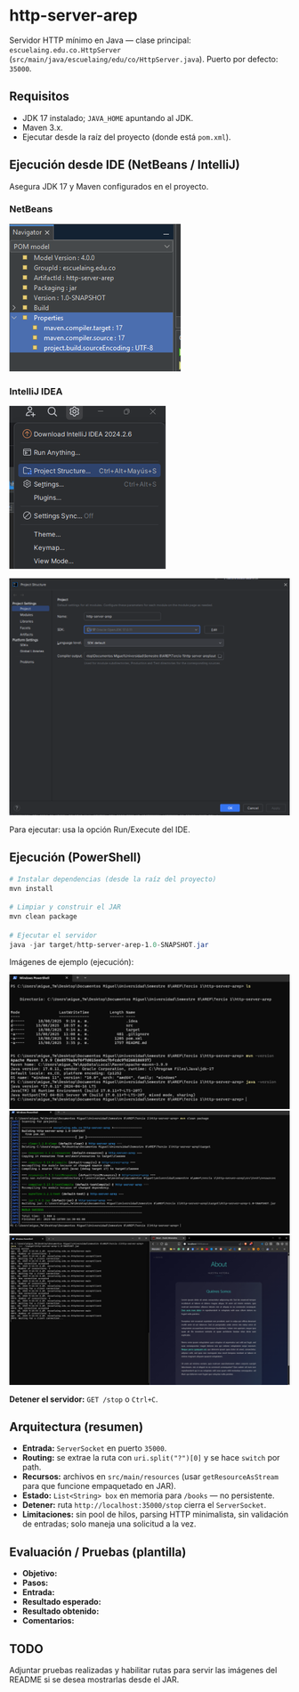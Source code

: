 # http-server-arep

Servidor HTTP mínimo en Java — clase principal: `escuelaing.edu.co.HttpServer` (`src/main/java/escuelaing/edu/co/HttpServer.java`). Puerto por defecto: `35000`.

## Requisitos

* JDK 17 instalado; `JAVA_HOME` apuntando al JDK.
* Maven 3.x.
* Ejecutar desde la raíz del proyecto (donde está `pom.xml`).

## Ejecución desde IDE (NetBeans / IntelliJ)

Asegura JDK 17 y Maven configurados en el proyecto.

### NetBeans

![NetBeans configuración](src/main/resources/images/img_9.png)

### IntelliJ IDEA

![IntelliJ configuración 1](src/main/resources/images/img_10.png)

![IntelliJ configuración 2](src/main/resources/images/img_11.png)

Para ejecutar: usa la opción Run/Execute del IDE.

## Ejecución (PowerShell)

```powershell
# Instalar dependencias (desde la raíz del proyecto)
mvn install

# Limpiar y construir el JAR
mvn clean package

# Ejecutar el servidor
java -jar target/http-server-arep-1.0-SNAPSHOT.jar
```

Imágenes de ejemplo (ejecución):

![mvn install](src/main/resources/images/img_6.png)
![mvn package](src/main/resources/images/img_7.png)
![java -jar](src/main/resources/images/img_8.png)

**Detener el servidor:** `GET /stop` o `Ctrl+C`.

## Arquitectura (resumen)

* **Entrada:** `ServerSocket` en puerto `35000`.
* **Routing:** se extrae la ruta con `uri.split("?")[0]` y se hace `switch` por path.
* **Recursos:** archivos en `src/main/resources` (usar `getResourceAsStream` para que funcione empaquetado en JAR).
* **Estado:** `List<String> box` en memoria para `/books` — no persistente.
* **Detener:** ruta `http://localhost:35000/stop` cierra el `ServerSocket`.
* **Limitaciones:** sin pool de hilos, parsing HTTP minimalista, sin validación de entradas; solo maneja una solicitud a la vez.

## Evaluación / Pruebas (plantilla)

* **Objetivo:**
* **Pasos:**
* **Entrada:**
* **Resultado esperado:**
* **Resultado obtenido:**
* **Comentarios:**

## TODO

Adjuntar pruebas realizadas y habilitar rutas para servir las imágenes del README si se desea mostrarlas desde el JAR.
